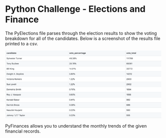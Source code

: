 # Python Challenge - Elections and Finance

The PyElections file parses through the election results to show the voting breakdown for all of the candidates. Below is a screenshot of the results file printed to a csv.

![PyElections](/Images/PyElections_CSV.png)

PyFinances allows you to understand the monthly trends of the given financial records. 
